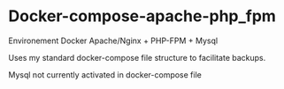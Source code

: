 # Docker-compose-apache-php_fpm
Environement Docker Apache/Nginx + PHP-FPM + Mysql

Uses my standard docker-compose file structure to facilitate backups.

Mysql not currently activated in docker-compose file
